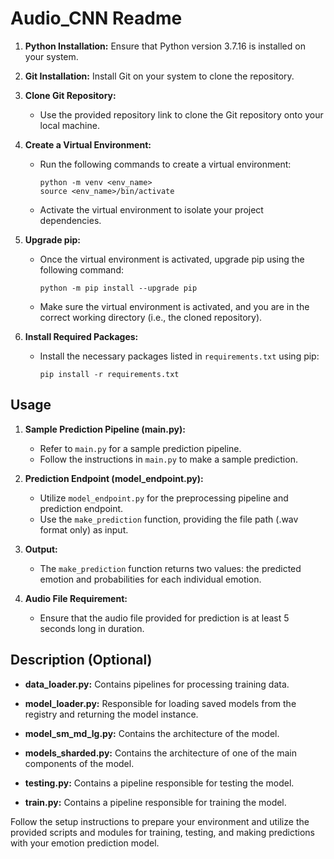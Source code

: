 # Audio_CNN Readme

1. **Python Installation:** Ensure that Python version 3.7.16 is installed on your system.

2. **Git Installation:** Install Git on your system to clone the repository.

3. **Clone Git Repository:**
   - Use the provided repository link to clone the Git repository onto your local machine.

4. **Create a Virtual Environment:**
   - Run the following commands to create a virtual environment:
     ```
     python -m venv <env_name>
     source <env_name>/bin/activate
     ```
   - Activate the virtual environment to isolate your project dependencies.

5. **Upgrade pip:**
   - Once the virtual environment is activated, upgrade pip using the following command:
     ```
     python -m pip install --upgrade pip
     ```
   - Make sure the virtual environment is activated, and you are in the correct working directory (i.e., the cloned repository).

6. **Install Required Packages:**
   - Install the necessary packages listed in `requirements.txt` using pip:
     ```
     pip install -r requirements.txt
     ```

## Usage

1. **Sample Prediction Pipeline (main.py):**
   - Refer to `main.py` for a sample prediction pipeline.
   - Follow the instructions in `main.py` to make a sample prediction.

2. **Prediction Endpoint (model_endpoint.py):**
   - Utilize `model_endpoint.py` for the preprocessing pipeline and prediction endpoint.
   - Use the `make_prediction` function, providing the file path (.wav format only) as input.

3. **Output:**
   - The `make_prediction` function returns two values: the predicted emotion and probabilities for each individual emotion.

4. **Audio File Requirement:**
   - Ensure that the audio file provided for prediction is at least 5 seconds long in duration.

## Description (Optional)

- **data_loader.py:** Contains pipelines for processing training data.

- **model_loader.py:** Responsible for loading saved models from the registry and returning the model instance.

- **model_sm_md_lg.py:** Contains the architecture of the model.

- **models_sharded.py:** Contains the architecture of one of the main components of the model.

- **testing.py:** Contains a pipeline responsible for testing the model.

- **train.py:** Contains a pipeline responsible for training the model.

Follow the setup instructions to prepare your environment and utilize the provided scripts and modules for training, testing, and making predictions with your emotion prediction model.
